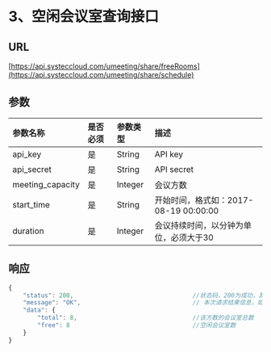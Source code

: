 # 3、空闲会议室查询接口

## URL

[https://api.systeccloud.com/umeeting/share/freeRooms](https://api.systeccloud.com/umeeting/share/schedule)

## 参数

| 参数名称 | 是否必须 | 参数类型 | 描述 |
| :--- | :--- | :--- | :--- |
| api\_key | 是 | String | API key |
| api\_secret | 是 | String | API secret |
| meeting\_capacity | 是 | Integer | 会议方数 |
| start\_time | 是 | String | 开始时间，格式如：2017-08-19 00:00:00 |
| duration | 是 | Integer | 会议持续时间，以分钟为单位，必须大于30 |

## 响应

```javascript
{
    "status": 200,                                 //状态码，200为成功，其他值为失败
    "message": "OK",                               // 本次请求结果信息，如果为错误时，即为详细的错误信息
    "data": {
        "total": 8,                                //该方数的会议室总数
        "free": 8                                  //空闲会议室数
    }
}
```

